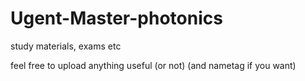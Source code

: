 # Ugent-Master-photonics

study materials, exams etc

feel free to upload anything useful (or not) (and nametag if you want)

